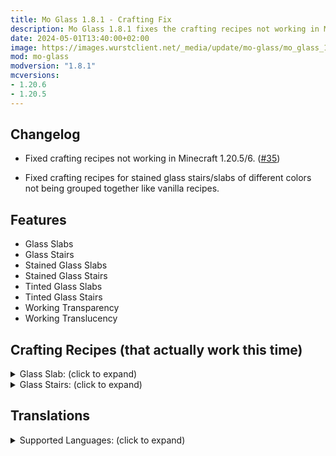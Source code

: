 ```yaml
---
title: Mo Glass 1.8.1 - Crafting Fix
description: Mo Glass 1.8.1 fixes the crafting recipes not working in Minecraft 1.20.5/6.
date: 2024-05-01T13:40:00+02:00
image: https://images.wurstclient.net/_media/update/mo-glass/mo_glass_1.8.1_540p.webp
mod: mo-glass
modversion: "1.8.1"
mcversions:
- 1.20.6
- 1.20.5
---
```

## Changelog

- Fixed crafting recipes not working in Minecraft 1.20.5/6. ([#35](https://github.com/Wurst-Imperium/Mo-Glass/issues/35))

- Fixed crafting recipes for stained glass stairs/slabs of different colors not being grouped together like vanilla recipes.

## Features

- Glass Slabs
- Glass Stairs
- Stained Glass Slabs
- Stained Glass Stairs
- Tinted Glass Slabs
- Tinted Glass Stairs
- Working Transparency
- Working Translucency

## Crafting Recipes (that actually work this time)

<details>
  <summary>Glass Slab: (click to expand)</summary>
  
  ![glass slab crafting recipe](https://user-images.githubusercontent.com/10100202/69957444-5a2ddc80-150b-11ea-8c8c-e2afc5d72fb7.png)  
  ![glass slab stonecutter recipe](https://user-images.githubusercontent.com/10100202/70445670-2a974b00-1a9c-11ea-9a09-46c304cd167b.png)
</details>

<details>
  <summary>Glass Stairs: (click to expand)</summary>
  
  ![glass stairs crafting recipe](https://user-images.githubusercontent.com/10100202/69957446-5bf7a000-150b-11ea-8e61-d189de63333d.png)  
  ![glass stairs stonecutter recipe](https://user-images.githubusercontent.com/10100202/70445677-2c610e80-1a9c-11ea-8e1b-108863b47124.png)
</details>

## Translations

<details>
  <summary>Supported Languages: (click to expand)</summary>

  - Chinese (Simplified/Mainland)
  - Chinese (Traditional/Taiwan)
  - English (US)
  - French (France)
  - German (Germany)
  - Italian (Italy)
  - Japanese (Japan)
  - Oshiwambo (Oshindonga)
  - Oshiwambo (Oshikwanyama)
  - Portuguese (Brazil)
  - Russian (Russia)
  - Spanish (Argentina)
  - Spanish (Chile)
  - Spanish (Ecuador)
  - Spanish (Spain)
  - Spanish (Mexico)
  - Spanish (Uruguay)
  - Spanish (Venezuela)
</details>
